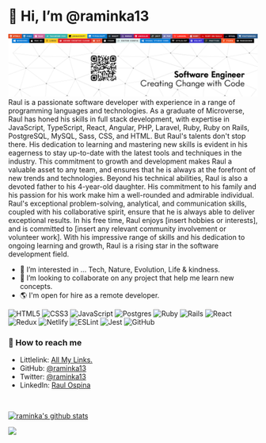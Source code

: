 # 👋 Hi, I’m @raminka13

![](./LinkedIn-Banner.png)
Raul is a passionate software developer with experience in a range of programming languages and technologies. As a graduate of Microverse, Raul has honed his skills in full stack development, with expertise in JavaScript, TypeScript, React, Angular, PHP, Laravel, Ruby, Ruby on Rails, PostgreSQL, MySQL, Sass, CSS, and HTML.
But Raul's talents don't stop there. His dedication to learning and mastering new skills is evident in his eagerness to stay up-to-date with the latest tools and techniques in the industry. This commitment to growth and development makes Raul a valuable asset to any team, and ensures that he is always at the forefront of new trends and technologies.
Beyond his technical abilities, Raul is also a devoted father to his 4-year-old daughter. His commitment to his family and his passion for his work make him a well-rounded and admirable individual. Raul's exceptional problem-solving, analytical, and communication skills, coupled with his collaborative spirit, ensure that he is always able to deliver exceptional results.
In his free time, Raul enjoys [insert hobbies or interests], and is committed to [insert any relevant community involvement or volunteer work]. With his impressive range of skills and his dedication to ongoing learning and growth, Raul is a rising star in the software development field.

- 👀 I’m interested in ... Tech, Nature, Evolution, Life & kindness.
- 💞️ I’m looking to collaborate on any project that help me learn new concepts.
- 🌎 I'm open for hire as a remote developer.

![HTML5](https://img.shields.io/badge/html5-%23E34F26.svg?style=for-the-badge&logo=html5&logoColor=white) ![CSS3](https://img.shields.io/badge/css3-%231572B6.svg?style=for-the-badge&logo=css3&logoColor=white) ![JavaScript](https://img.shields.io/badge/javascript-%23323330.svg?style=for-the-badge&logo=javascript&logoColor=%23F7DF1E) ![Postgres](https://img.shields.io/badge/postgres-%23316192.svg?style=for-the-badge&logo=postgresql&logoColor=white) ![Ruby](https://img.shields.io/badge/ruby-%23CC342D.svg?style=for-the-badge&logo=ruby&logoColor=white) ![Rails](https://img.shields.io/badge/rails-%23CC0000.svg?style=for-the-badge&logo=ruby-on-rails&logoColor=white) ![React](https://img.shields.io/badge/react-%2320232a.svg?style=for-the-badge&logo=react&logoColor=%2361DAFB) ![Redux](https://img.shields.io/badge/redux-%23593d88.svg?style=for-the-badge&logo=redux&logoColor=white) ![Netlify](https://img.shields.io/badge/netlify-%23000000.svg?style=for-the-badge&logo=netlify&logoColor=#00C7B7) ![ESLint](https://img.shields.io/badge/ESLint-4B3263?style=for-the-badge&logo=eslint&logoColor=white) ![Jest](https://img.shields.io/badge/-jest-%23C21325?style=for-the-badge&logo=jest&logoColor=white) ![GitHub](https://img.shields.io/badge/github-%23121011.svg?style=for-the-badge&logo=github&logoColor=white)

### 🔗 How to reach me

- Littlelink: [All My Links.](https://raminka13.github.io/littlelink/)
- GitHub: [@raminka13](https://github.com/raminka13)
- Twitter: [@raminka13](https://twitter.com/raminka13)
- LinkedIn: [Raul Ospina](http://linkedin.com/in/raul-ospina)

<br/>

[![raminka's github stats](https://github-readme-stats.vercel.app/api?username=raminka13&show_icons=true)](https://github.com/raminka13)

<a href="https://github.com/raminka13?tab=repositories">
  <img width="500px" src="https://github-readme-stats.anuraghazra1.vercel.app/api/top-langs/?username=raminka13&count_private=true&layout=compact&hide=makefile,shell&hide_title=true&hide_border=true" />
</a>
<!---
raminka13/raminka13 is a ✨ special ✨ repository because its `README.md` (this file) appears on your GitHub profile.
You can click the Preview link to take a look at your changes.
--->
